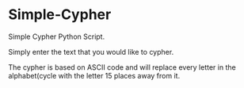 # Simple-Cypher
Simple Cypher Python Script.

Simply enter the text that you would like to cypher.

The cypher is based on ASCII code and will replace every letter in the alphabet(cycle 
with the letter 15 places away from it. 
